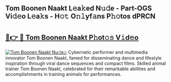 ## Tom Boonen Naakt L𝚎a𝚔ed N𝚞𝚍e - Part-OGS Vi𝚍𝚎o L𝚎a𝚔s - H𝚘𝚝 O𝚗𝚕yf𝚊ns P𝚑𝚘tos dPRCN

# <h2><a href="http://kf0w0u.oniu.top/?m=Tom+Boonen+Naakt">🔗👉 🔴 Tom Boonen Naakt P𝚑ot𝚘𝚜 V𝚒d𝚎o</a></h2>

[![Tom Boonen Naakt Nu𝚍e𝚜](https://i.imgur.com/0qMVB7G.gif)](http://kf0w0u.oniu.top/?m=Tom+Boonen+Naakt)
Cybernetic performer and multimedia innovator Tom Boonen Naakt, famed for disseminating dance and lifestyle inspiration through viral dance sequences and compact films. Skilled animal trainer Tom Boonen Naakt, celebrated for their remarkable abilities and accomplishments in training animals for performances.  
